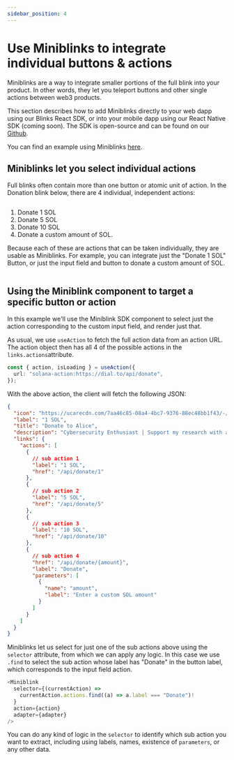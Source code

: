 ```yaml
---
sidebar_position: 4
---
```


# Use Miniblinks to integrate individual buttons & actions

Miniblinks are a way to integrate smaller portions of the full blink into your product. In other words, they let you teleport buttons and other single actions between web3 products.

This section describes how to add Miniblinks directly to your web dapp using our Blinks React SDK, or into your mobile dapp using our React Native SDK (coming soon). The SDK is open-source and can be found on our [Github](https://github.com/dialectlabs/blinks).

You can find an example using Miniblinks [here](https://github.com/dialectlabs/blinks/blob/main/examples/mini-blinks/src/App.tsx).

## Miniblinks let you select individual actions

Full blinks often contain more than one button or atomic unit of action. In the Donation blink below, there are 4 individual, independent actions:

<figure><img src="/img//image (34).png" alt="" /><figcaption></figcaption></figure>

1. Donate 1 SOL
2. Donate 5 SOL
3. Donate 10 SOL
4. Donate a custom amount of SOL.

Because each of these are actions that can be taken individually, they are usable as Miniblinks. For example, you can integrate just the "Donate 1 SOL" Button, or just the input field and button to donate a custom amount of SOL.

<figure><img src="/img//image (29).png" alt="" /><figcaption></figcaption></figure>

## Using the Miniblink component to target a specific button or action

In this example we'll use the Miniblink SDK component to select just the action corresponding to the custom input field, and render just that.

As usual, we use `useAction` to fetch the full action data from an action URL. The action object then has all 4 of the possible actions in the `links.actions`attribute.

```typescript
const { action, isLoading } = useAction({
  url: "solana-action:https://dial.to/api/donate",
});
```

With the above action, the client will fetch the following JSON:

```json
{
  "icon": "https://ucarecdn.com/7aa46c85-08a4-4bc7-9376-88ec48bb1f43/-/preview/880x864/-/quality/smart/-/format/auto/",
  "label": "1 SOL",
  "title": "Donate to Alice",
  "description": "Cybersecurity Enthusiast | Support my research with a donation.",
  "links": {
    "actions": [
      {
        // sub action 1
        "label": "1 SOL",
        "href": "/api/donate/1"
      },
      {
        // sub action 2
        "label": "5 SOL",
        "href": "/api/donate/5"
      },
      {
        // sub action 3
        "label": "10 SOL",
        "href": "/api/donate/10"
      },
      {
        // sub action 4
        "href": "/api/donate/{amount}",
        "label": "Donate",
        "parameters": [
          {
            "name": "amount",
            "label": "Enter a custom SOL amount"
          }
        ]
      }
    ]
  }
}
```

Miniblinks let us select for just one of the sub actions above using the `selector` attribute, from which we can apply any logic. In this case we use `.find` to select the sub action whose label has "Donate" in the button label, which corresponds to the input field action.

```typescript
<Miniblink
  selector={(currentAction) =>
    currentAction.actions.find((a) => a.label === "Donate")!
  }
  action={action}
  adapter={adapter}
/>
```

You can do any kind of logic in the `selector` to identify which sub action you want to extract, including using labels, names, existence of `parameters`, or any other data.&#x20;
